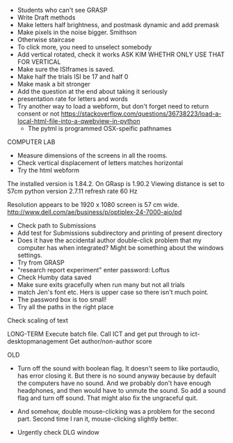 * Students who can't see GRASP
* Write Draft methods 
* Make letters half brightness, and postmask dynamic and add premask
* Make pixels in the noise bigger. Smithson
* Otherwise staircase
* To click more, you need to unselect somebody
* Add vertical rotated, check it works ASK KIM WHETHR ONLY USE THAT FOR VERTICAL
* Make sure the ISIframes is saved.
* Make half the trials ISI be 17 and half 0
* Make mask a bit stronger
* Add the question at the end about taking it seriously
* presentation rate for letters and words
* Try another way to load a webform, but don't forget need to return consent or not https://stackoverflow.com/questions/36738223/load-a-local-html-file-into-a-qwebview-in-python
	* The pytml is programmed OSX-speific pathnames

COMPUTER LAB
* Measure dimensions of the screens in all the rooms.
* Check vertical displacement of letters matches horizontal
* Try the html webform

The installed version is 1.84.2.  On GRasp is 1.90.2
Viewing distance is set to 57cm
python version 2.7.11
refresh rate 60 Hz

Resolution appears to be 1920 x 1080
screen is 57 cm wide. http://www.dell.com/ae/business/p/optiplex-24-7000-aio/pd


* Check path to Submissions 
* Add test for Submissions subdirectory and printing of present directory
* Does it have the accidental author double-click problem that my computer has when integrated? Might be something about the windows settings.
* Try from GRASP
* "research report experiment"
enter password: Loftus
* Check Humby data saved
* Make sure exits gracefully when run many but not all trials
* match Jen's font etc. Hers is upper case so there isn't much point.
* The password box is too small!
* Try all the paths in the right place


Check scaling of text

LONG-TERM
Execute batch file. Call ICT and get put through to ict-desktopmanagement
Get author/non-author score



OLD

* Turn off the sound with boolean flag.
It doesn't seem to like portaudio, has error closing it. But there is no sound anyway because by default the computers have no sound. And we probably don't have enough headphones, and then would have to unmute the sound. So add a sound flag and turn off sound. That might also fix the ungraceful quit.

* And somehow, double mouse-clicking was a problem for the second part. Second time I ran it, mouse-clicking slightly better. 

* Urgently check DLG window

